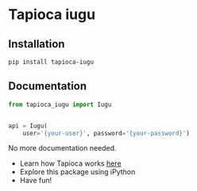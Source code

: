 # Tapioca iugu

## Installation
```
pip install tapioca-iugu
```

## Documentation
``` python
from tapioca_iugu import Iugu


api = Iugu(
	user='{your-user}', password='{your-password}')

```

No more documentation needed.

- Learn how Tapioca works [here](http://tapioca-wrapper.readthedocs.org/en/stable/quickstart.html)
- Explore this package using iPython
- Have fun!
